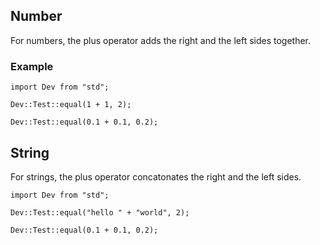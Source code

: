 ## Number

For numbers, the plus operator adds the right and the left sides together.

### Example

```
import Dev from "std";

Dev::Test::equal(1 + 1, 2);

Dev::Test::equal(0.1 + 0.1, 0.2);
```

## String

For strings, the plus operator concatonates the right and the left sides.

```
import Dev from "std";

Dev::Test::equal("hello " + "world", 2);

Dev::Test::equal(0.1 + 0.1, 0.2);
```
